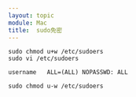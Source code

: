 ```yaml
---
layout: topic
module: Mac
title:  sudo免密
---
```


```shell
sudo chmod u+w /etc/sudoers
sudo vi /etc/sudoers
```

`username   ALL=(ALL) NOPASSWD: ALL`

```shell
sudo chmod u-w /etc/sudoers
```
